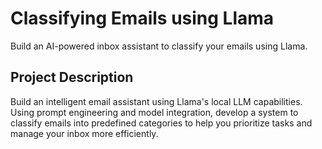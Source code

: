 # Classifying Emails using Llama
Build an AI-powered inbox assistant to classify your emails using Llama.

## Project Description
Build an intelligent email assistant using Llama's local LLM capabilities. Using prompt engineering and model integration, develop a system to classify emails into predefined categories to help you prioritize tasks and manage your inbox more efficiently.